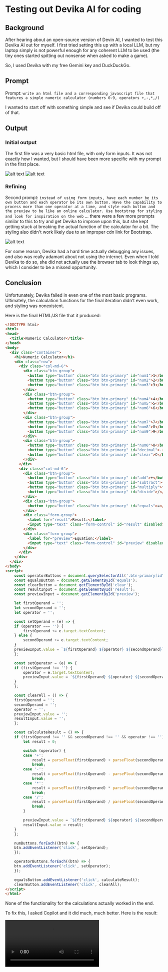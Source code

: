 # Testing out Devika AI for coding

## Background

After hearing about an open-source version of Devin AI, I wanted to test this Devika AI out for myself. I first tried setting this up with a local LLM, but my laptop simply is not powerful enough for any coherent LLM to be used (the tiny ones started spitting out nonsense when asked to make a game).

So, I used Devika with my free Gemini key and DuckDuckGo. 

## Prompt

Prompt: `write an html file and a corresponding javascript file that features a simple numeric calculator (numbers 0-9, operators +,-,*,/)`

I wanted to start off with something simple and see if Devika could build off of that.

## Output

### Initial output

The first file was a very basic html file, with only form inputs. It was not exactly how I wanted, but I should have been more specific with my prompt in the first place.

![alt text](image-1.png)
![alt text](image.png)

### Refining

Second prompt: 
`instead of using form inputs, have each number be its own button and each operator be its own button. Have the capability to process more than one operator at a time, and style each button and the preview to be like an online calculator. Use bootstrap for styling and look for inspiration on the web`
... there were a few more prompts similar to this to try and get Devika to improve upon this, but she kept getting stuck at breaking the actual function of the calculator for a bit. The styling also didn't work likely due to an improper cdn link for Bootstrap.

![alt text](image-2.png)

For some reason, Devika had a hard time actually debugging any issues, and also was really adamant about not using the internet. Even when I told Devika to do so, she did not actually use the browser tab to look things up, which I consider to be a missed opportunity.

## Conclusion

Unfortunately, Devika failed in even one of the most basic programs. Ultimately, the calculation functions for the final iteration didn't even work, and styling was nonexistent.

Here is the final HTML/JS file that it produced:
```html
<!DOCTYPE html>
<html>
<head>
  <title>Numeric Calculator</title>
</head>
<body>
  <div class="container">
    <h1>Numeric Calculator</h1>
    <div class="row">
      <div class="col-md-6">
        <div class="btn-group">
          <button type="button" class="btn btn-primary" id="num1">1</button>
          <button type="button" class="btn btn-primary" id="num2">2</button>
          <button type="button" class="btn btn-primary" id="num3">3</button>
        </div>
        <div class="btn-group">
          <button type="button" class="btn btn-primary" id="num4">4</button>
          <button type="button" class="btn btn-primary" id="num5">5</button>
          <button type="button" class="btn btn-primary" id="num6">6</button>
        </div>
        <div class="btn-group">
          <button type="button" class="btn btn-primary" id="num7">7</button>
          <button type="button" class="btn btn-primary" id="num8">8</button>
          <button type="button" class="btn btn-primary" id="num9">9</button>
        </div>
        <div class="btn-group">
          <button type="button" class="btn btn-primary" id="num0">0</button>
          <button type="button" class="btn btn-primary" id="decimal">.</button>
          <button type="button" class="btn btn-primary" id="clear">C</button>
        </div>
      </div>
      <div class="col-md-6">
        <div class="btn-group">
          <button type="button" class="btn btn-primary" id="add">+</button>
          <button type="button" class="btn btn-primary" id="subtract">-</button>
          <button type="button" class="btn btn-primary" id="multiply">*</button>
          <button type="button" class="btn btn-primary" id="divide">/</button>
        </div>
        <div class="btn-group">
          <button type="button" class="btn btn-primary" id="equals">=</button>
        </div>
        <div class="form-group">
          <label for="result">Result:</label>
          <input type="text" class="form-control" id="result" disabled>
        </div>
        <div class="form-group">
          <label for="preview">Equation:</label>
          <input type="text" class="form-control" id="preview" disabled>
        </div>
      </div>
    </div>
  </div>
</body>
<script>
    const operatorButtons = document.querySelectorAll('.btn-primary[id^=operator]');
    const equalsButton = document.getElementById('equals');
    const clearButton = document.getElementById('clear');
    const resultInput = document.getElementById('result');
    const previewInput = document.getElementById('preview');

    let firstOperand = '';
    let secondOperand = '';
    let operator = '';

    const setOperand = (e) => {
    if (operator === '') {
        firstOperand += e.target.textContent;
    } else {
        secondOperand += e.target.textContent;
    }
    previewInput.value = `${firstOperand} ${operator} ${secondOperand}`;
    };

    const setOperator = (e) => {
    if (firstOperand !== '') {
        operator = e.target.textContent;
        previewInput.value = `${firstOperand} ${operator} ${secondOperand}`;
    }
    };

    const clearAll = () => {
    firstOperand = '';
    secondOperand = '';
    operator = '';
    previewInput.value = '';
    resultInput.value = '';
    };

    const calculateResult = () => {
    if (firstOperand !== '' && secondOperand !== '' && operator !== '') {
        let result = 0;

        switch (operator) {
        case '+':
            result = parseFloat(firstOperand) + parseFloat(secondOperand);
            break;
        case '-':
            result = parseFloat(firstOperand) - parseFloat(secondOperand);
            break;
        case '*':
            result = parseFloat(firstOperand) * parseFloat(secondOperand);
            break;
        case '/':
            result = parseFloat(firstOperand) / parseFloat(secondOperand);
            break;
        }

        previewInput.value = `${firstOperand} ${operator} ${secondOperand} = ${result}`;
        resultInput.value = result;
    }
    };

    numButtons.forEach((btn) => {
    btn.addEventListener('click', setOperand);
    });

    operatorButtons.forEach((btn) => {
    btn.addEventListener('click', setOperator);
    });

    equalsButton.addEventListener('click', calculateResult);
    clearButton.addEventListener('click', clearAll);
</script>
</html>
```
None of the functionality for the calculations actually worked in the end.

To fix this, I asked Copilot and it did much, much better. Here is the result:

<video controls src="20240411-0353-32.4081175.mp4" title="Title"></video>